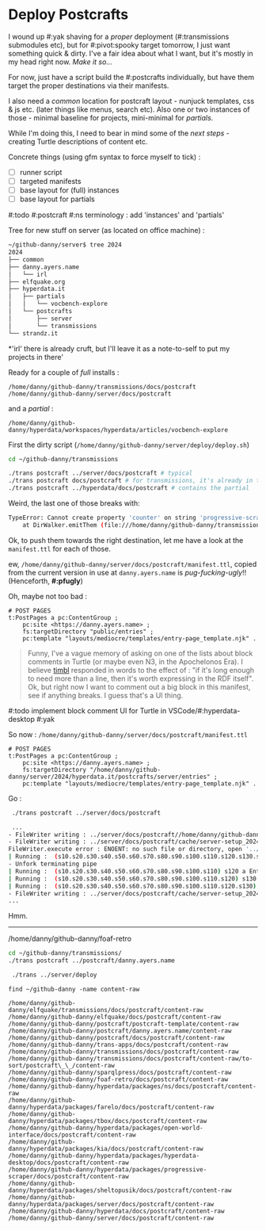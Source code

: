 # Deploy Postcrafts

I wound up #:yak shaving for a *proper* deployment (#:transmissions submodules etc), but for #:pivot:spooky target tomorrow, I just want something quick & dirty. I've a fair idea about what I want, but it's mostly in my head right now. *Make it so...*

For now, just have a script build the #:postcrafts individually, but have them target the proper destinations via their manifests.

I also need a *common* location for postcraft layout - nunjuck templates, css & js etc. (later things like menus, search etc). Also one or two instances of those - minimal baseline for projects, mini-minimal for *partials*.  

While I'm doing this, I need to bear in mind some of the *next steps* - creating Turtle descriptions of content etc.

Concrete things (using gfm syntax to force myself to tick) :

- [ ] runner script
- [ ] targeted manifests
- [ ] base layout for (full) instances
- [ ] base layout for partials

#:todo #:postcraft #:ns terminology : add 'instances' and 'partials'

Tree for new stuff on server (as located on office machine) :

```sh
~/github-danny/server$ tree 2024
2024
├── common
├── danny.ayers.name
│   └── irl
├── elfquake.org
├── hyperdata.it
│   ├── partials
│   │   └── vocbench-explore
│   └── postcrafts
│       ├── server
│       └── transmissions
└── strandz.it
```

*'irl' there is already cruft, but I'll leave it as a note-to-self to put my projects in there'

Ready for a couple of *full* installs :

```
/home/danny/github-danny/transmissions/docs/postcraft
/home/danny/github-danny/server/docs/postcraft
```

and a *partial* :

```
/home/danny/github-danny/hyperdata/workspaces/hyperdata/articles/vocbench-explore
```

First the dirty script (`/home/danny/github-danny/server/deploy/deploy.sh`)

```sh
cd ~/github-danny/transmissions

./trans postcraft ../server/docs/postcraft # typical
./trans postcraft docs/postcraft # for transmissions, it's already in the root dir
./trans postcraft ../hyperdata/docs/postcraft # contains the partial
```

Weird, the last one of those breaks with:

```sh
TypeError: Cannot create property 'counter' on string 'progressive-scraper'
    at DirWalker.emitThem (file:///home/danny/github-danny/transmissions/src/processors/fs/DirWalker.js:54:25)
```

Ok, to push them towards the right destination, let me have a look at the `manifest.ttl` for each of those.

ew, `/home/danny/github-danny/server/docs/postcraft/manifest.ttl`, copied from the current version in use at `danny.ayers.name` is *pug-fucking-ugly*!! (Henceforth, **#:pfugly**)

Oh, maybe not too bad :
```turtle
# POST PAGES
t:PostPages a pc:ContentGroup ;
    pc:site <https://danny.ayers.name> ;
    fs:targetDirectory "public/entries" ;
    pc:template "layouts/mediocre/templates/entry-page_template.njk" .
```

> Funny, I've a vague memory of asking on one of the lists about block comments in Turtle (or maybe even N3, in the Apochelonos Era). I believe [timbl](https://www.w3.org/People/Berners-Lee/) responded in words to the effect of : "if it's long enough to need more than a line, then it's worth expressing in the RDF itself". Ok, but right now I want to comment out a big block in this manifest, see if anything breaks. I guess that's a UI thing.

#:todo implement block comment UI for Turtle in VSCode/#:hyperdata-desktop #:yak

So now :
`/home/danny/github-danny/server/docs/postcraft/manifest.ttl`
```turtle
# POST PAGES
t:PostPages a pc:ContentGroup ;
    pc:site <https://danny.ayers.name> ;
    fs:targetDirectory "/home/danny/github-danny/server/2024/hyperdata.it/postcrafts/server/entries" ;
    pc:template "layouts/mediocre/templates/entry-page_template.njk" .
```

Go :
```sh
 ./trans postcraft ../server/docs/postcraft

 ...
- FileWriter writing : ../server/docs/postcraft//home/danny/github-danny/server/2024/hyperdata.it/postcrafts/server/entries/server-setup_2024-10-19.html
- FileWriter writing : ../server/docs/postcraft/cache/server-setup_2024-10-19.html
FileWriter.execute error : ENOENT: no such file or directory, open '../server/docs/postcraft//home/danny/github-danny/server/2024/hyperdata.it/postcrafts/server/entries/server-setup_2024-10-19.html'
| Running :  (s10.s20.s30.s40.s50.s60.s70.s80.s90.s100.s110.s120.s130.s140) s150 a Unfork
- Unfork terminating pipe
| Running :  (s10.s20.s30.s40.s50.s60.s70.s80.s90.s100.s110) s120 a EntryContentToPagePrep
| Running :  (s10.s20.s30.s40.s50.s60.s70.s80.s90.s100.s110.s120) s130 a Templater
| Running :  (s10.s20.s30.s40.s50.s60.s70.s80.s90.s100.s110.s120.s130) s140 a FileWriter
- FileWriter writing : ../server/docs/postcraft/cache/server-setup_2024-10-19.html
...
```
Hmm.



---
/home/danny/github-danny/foaf-retro

```sh
cd ~/github-danny/transmissions/
./trans postcraft ../postcraft/danny.ayers.name
```

```sh
 ./trans ../server/deploy
```


```
find ~/github-danny -name content-raw

/home/danny/github-danny/elfquake/transmissions/docs/postcraft/content-raw
/home/danny/github-danny/elfquake/docs/postcraft/content-raw
/home/danny/github-danny/postcraft/postcraft-template/content-raw
/home/danny/github-danny/postcraft/danny.ayers.name/content-raw
/home/danny/github-danny/postcraft/docs/postcraft/content-raw
/home/danny/github-danny/trans-apps/docs/postcraft/content-raw
/home/danny/github-danny/transmissions/docs/postcraft/content-raw
/home/danny/github-danny/transmissions/docs/postcraft/content-raw/to-sort/postcraft\_\_/content-raw
/home/danny/github-danny/sparqlpress/docs/postcraft/content-raw
/home/danny/github-danny/foaf-retro/docs/postcraft/content-raw
/home/danny/github-danny/hyperdata/packages/ns/docs/postcraft/content-raw
/home/danny/github-danny/hyperdata/packages/farelo/docs/postcraft/content-raw
/home/danny/github-danny/hyperdata/packages/tbox/docs/postcraft/content-raw
/home/danny/github-danny/hyperdata/packages/open-world-interface/docs/postcraft/content-raw
/home/danny/github-danny/hyperdata/packages/kia/docs/postcraft/content-raw
/home/danny/github-danny/hyperdata/packages/hyperdata-desktop/docs/postcraft/content-raw
/home/danny/github-danny/hyperdata/packages/progressive-scraper/docs/postcraft/content-raw
/home/danny/github-danny/hyperdata/packages/sheltopusik/docs/postcraft/content-raw
/home/danny/github-danny/hyperdata/packages/server/docs/postcraft/content-raw
/home/danny/github-danny/hyperdata/docs/postcraft/content-raw
/home/danny/github-danny/server/docs/postcraft/content-raw
```
